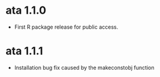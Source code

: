 # ata 1.1.0

* First R package release for public access.

# ata 1.1.1

* Installation bug fix caused by the makeconstobj function
